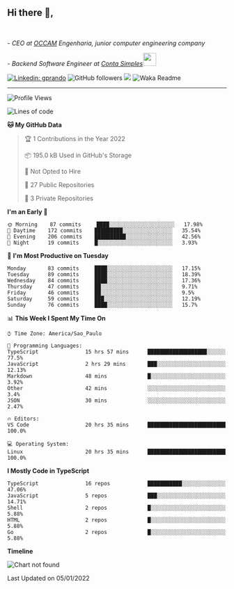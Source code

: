 <h2>Hi there  👋,</h2> </br>

<p><em>- CEO at <a href="https://occamengenharia.com/">OCCAM</a> Engenharia, junior computer engineering company
</em></p>

<p><em>- Backend Software Engineer at <a href="https://contasimples.com">Conta Simples</a><img src="https://media.giphy.com/media/WUlplcMpOCEmTGBtBW/giphy.gif" width="30"> 
</em></p>

[![Linkedin: gprando](https://img.shields.io/badge/-gprando-blue?style=flat-square&logo=Linkedin&logoColor=white&link=https://www.linkedin.com/in/gprando/)](https://www.linkedin.com/in/gprando)
![GitHub followers](https://img.shields.io/github/followers/gprando?label=Follow&style=social)
![](https://visitor-badge.glitch.me/badge?page_id=gprando.gprando)
![Waka Readme](https://github.com/gprando/gprando/workflows/Waka%20Readme/badge.svg)

---
<!--START_SECTION:waka-->
![Profile Views](http://img.shields.io/badge/Profile%20Views-0-blue)

![Lines of code](https://img.shields.io/badge/From%20Hello%20World%20I%27ve%20Written--4%20Million%20lines%20of%20code-blue)

**🐱 My GitHub Data** 

> 🏆 1 Contributions in the Year 2022
 > 
> 📦 195.0 kB Used in GitHub's Storage 
 > 
> 🚫 Not Opted to Hire
 > 
> 📜 27 Public Repositories 
 > 
> 🔑 3 Private Repositories  
 > 
**I'm an Early 🐤** 

```text
🌞 Morning    87 commits     ████░░░░░░░░░░░░░░░░░░░░░   17.98% 
🌆 Daytime    172 commits    █████████░░░░░░░░░░░░░░░░   35.54% 
🌃 Evening    206 commits    ██████████░░░░░░░░░░░░░░░   42.56% 
🌙 Night      19 commits     █░░░░░░░░░░░░░░░░░░░░░░░░   3.93%

```
📅 **I'm Most Productive on Tuesday** 

```text
Monday       83 commits     ████░░░░░░░░░░░░░░░░░░░░░   17.15% 
Tuesday      89 commits     ████░░░░░░░░░░░░░░░░░░░░░   18.39% 
Wednesday    84 commits     ████░░░░░░░░░░░░░░░░░░░░░   17.36% 
Thursday     47 commits     ██░░░░░░░░░░░░░░░░░░░░░░░   9.71% 
Friday       46 commits     ██░░░░░░░░░░░░░░░░░░░░░░░   9.5% 
Saturday     59 commits     ███░░░░░░░░░░░░░░░░░░░░░░   12.19% 
Sunday       76 commits     ████░░░░░░░░░░░░░░░░░░░░░   15.7%

```


📊 **This Week I Spent My Time On** 

```text
⌚︎ Time Zone: America/Sao_Paulo

💬 Programming Languages: 
TypeScript               15 hrs 57 mins      ███████████████████░░░░░░   77.5% 
JavaScript               2 hrs 29 mins       ███░░░░░░░░░░░░░░░░░░░░░░   12.13% 
Markdown                 48 mins             █░░░░░░░░░░░░░░░░░░░░░░░░   3.92% 
Other                    42 mins             ░░░░░░░░░░░░░░░░░░░░░░░░░   3.4% 
JSON                     30 mins             ░░░░░░░░░░░░░░░░░░░░░░░░░   2.47%

🔥 Editors: 
VS Code                  20 hrs 35 mins      █████████████████████████   100.0%

💻 Operating System: 
Linux                    20 hrs 35 mins      █████████████████████████   100.0%

```

**I Mostly Code in TypeScript** 

```text
TypeScript               16 repos            ███████████░░░░░░░░░░░░░░   47.06% 
JavaScript               5 repos             ███░░░░░░░░░░░░░░░░░░░░░░   14.71% 
Shell                    2 repos             █░░░░░░░░░░░░░░░░░░░░░░░░   5.88% 
HTML                     2 repos             █░░░░░░░░░░░░░░░░░░░░░░░░   5.88% 
Go                       2 repos             █░░░░░░░░░░░░░░░░░░░░░░░░   5.88%

```


**Timeline**

![Chart not found](https://raw.githubusercontent.com/gprando/gprando/master/charts/bar_graph.png) 


 Last Updated on 05/01/2022
<!--END_SECTION:waka-->